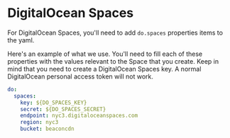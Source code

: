 # DigitalOcean Spaces
For DigitalOcean Spaces, you'll need to add `do.spaces` properties items to the yaml.

Here's an example of what we use. You'll need to fill each of these properties with the values relevant to the Space that you create. Keep in mind that you need to create a DigitalOcean Spaces key. A normal DigitalOcean personal access token will not work.
```yaml
do:
  spaces:
    key: ${DO_SPACES_KEY}
    secret: ${DO_SPACES_SECRET}
    endpoint: nyc3.digitaloceanspaces.com
    region: nyc3
    bucket: beaconcdn
```